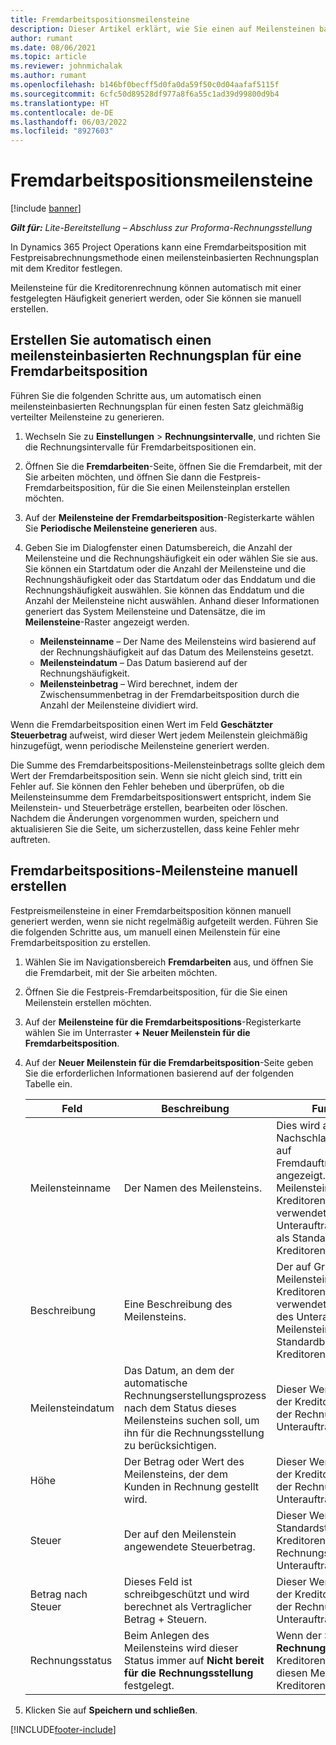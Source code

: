 ```yaml
---
title: Fremdarbeitspositionsmeilensteine
description: Dieser Artikel erklärt, wie Sie einen auf Meilensteinen basierenden Rechnungszeitplan für einen Untervertrag mit einem Lieferanten erstellen und pflegen können.
author: rumant
ms.date: 08/06/2021
ms.topic: article
ms.reviewer: johnmichalak
ms.author: rumant
ms.openlocfilehash: b146bf0becff5d0fa0da59f50c0d04aafaf5115f
ms.sourcegitcommit: 6cfc50d89528df977a8f6a55c1ad39d99800d9b4
ms.translationtype: HT
ms.contentlocale: de-DE
ms.lasthandoff: 06/03/2022
ms.locfileid: "8927603"
---
```

# <a name="subcontract-line-milestones"></a>Fremdarbeitspositionsmeilensteine

[!include [banner](../../includes/dataverse-preview.md)]

_**Gilt für:** Lite-Bereitstellung – Abschluss zur Proforma-Rechnungsstellung_

In Dynamics 365 Project Operations kann eine Fremdarbeitsposition mit Festpreisabrechnungsmethode einen meilensteinbasierten Rechnungsplan mit dem Kreditor festlegen.

Meilensteine für die Kreditorenrechnung können automatisch mit einer festgelegten Häufigkeit generiert werden, oder Sie können sie manuell erstellen.

## <a name="automatically-create-a-milestone-based-invoice-schedule-for-a-subcontract-line"></a>Erstellen Sie automatisch einen meilensteinbasierten Rechnungsplan für eine Fremdarbeitsposition

Führen Sie die folgenden Schritte aus, um automatisch einen meilensteinbasierten Rechnungsplan für einen festen Satz gleichmäßig verteilter Meilensteine zu generieren.

1. Wechseln Sie zu **Einstellungen** > **Rechnungsintervalle**, und richten Sie die Rechnungsintervalle für Fremdarbeitspositionen ein.
2. Öffnen Sie die **Fremdarbeiten**-Seite, öffnen Sie die Fremdarbeit, mit der Sie arbeiten möchten, und öffnen Sie dann die Festpreis-Fremdarbeitsposition, für die Sie einen Meilensteinplan erstellen möchten.
3. Auf der **Meilensteine der Fremdarbeitsposition**-Registerkarte wählen Sie **Periodische Meilensteine generieren** aus.
4. Geben Sie im Dialogfenster einen Datumsbereich, die Anzahl der Meilensteine und die Rechnungshäufigkeit ein oder wählen Sie sie aus. Sie können ein Startdatum oder die Anzahl der Meilensteine und die Rechnungshäufigkeit oder das Startdatum oder das Enddatum und die Rechnungshäufigkeit auswählen. Sie können das Enddatum und die Anzahl der Meilensteine nicht auswählen.
Anhand dieser Informationen generiert das System Meilensteine und Datensätze, die im **Meilensteine**-Raster angezeigt werden.

   - **Meilensteinname** – Der Name des Meilensteins wird basierend auf der Rechnungshäufigkeit auf das Datum des Meilensteins gesetzt.
   - **Meilensteindatum** – Das Datum basierend auf der Rechnungshäufigkeit.
   - **Meilensteinbetrag** – Wird berechnet, indem der Zwischensummenbetrag in der Fremdarbeitsposition durch die Anzahl der Meilensteine dividiert wird.

Wenn die Fremdarbeitsposition einen Wert im Feld **Geschätzter Steuerbetrag** aufweist, wird dieser Wert jedem Meilenstein gleichmäßig hinzugefügt, wenn periodische Meilensteine generiert werden.

Die Summe des Fremdarbeitspositions-Meilensteinbetrags sollte gleich dem Wert der Fremdarbeitsposition sein. Wenn sie nicht gleich sind, tritt ein Fehler auf. Sie können den Fehler beheben und überprüfen, ob die Meilensteinsumme dem Fremdarbeitspositionswert entspricht, indem Sie Meilenstein- und Steuerbeträge erstellen, bearbeiten oder löschen. Nachdem die Änderungen vorgenommen wurden, speichern und aktualisieren Sie die Seite, um sicherzustellen, dass keine Fehler mehr auftreten.

## <a name="manually-create-subcontract-line-milestones"></a>Fremdarbeitspositions-Meilensteine manuell erstellen

Festpreismeilensteine in einer Fremdarbeitsposition können manuell generiert werden, wenn sie nicht regelmäßig aufgeteilt werden. Führen Sie die folgenden Schritte aus, um manuell einen Meilenstein für eine Fremdarbeitsposition zu erstellen.

1. Wählen Sie im Navigationsbereich **Fremdarbeiten** aus, und öffnen Sie die Fremdarbeit, mit der Sie arbeiten möchten.
2. Öffnen Sie die Festpreis-Fremdarbeitsposition, für die Sie einen Meilenstein erstellen möchten.
3. Auf der **Meilensteine für die Fremdarbeitspositions**-Registerkarte wählen Sie im Unterraster **+ Neuer Meilenstein für die Fremdarbeitsposition**.
4. Auf der **Neuer Meilenstein für die Fremdarbeitsposition**-Seite geben Sie die erforderlichen Informationen basierend auf der folgenden Tabelle ein.

    | Feld | Beschreibung |Funktionsauswirkung|
    | --- | --- |----------------------|
    | Meilensteinname | Der Namen des Meilensteins. |Dies wird als erste Spalte in allen Nachschlagevorgängen basierend auf Fremdauftragspositionsmeilensteinen angezeigt. Der auf Grundlage dieses Meilensteins erstellte Kreditorenrechnungsposten verwendet auch den Namen des Unterauftragsposten-Meilensteins als Standardnamen des Kreditorenrechnungspostens.|
    | Beschreibung | Eine Beschreibung des Meilensteins. |Der auf Grundlage dieses Meilensteins erstellte Kreditorenrechnungsposten verwendet auch die Beschreibung des Unterauftragsposten-Meilensteins als Standardbeschreibung des Kreditorenrechnungspostens.|
    | Meilensteindatum | Das Datum, an dem der automatische Rechnungserstellungsprozess nach dem Status dieses Meilensteins suchen soll, um ihn für die Rechnungsstellung zu berücksichtigen.| Dieser Wert wird als Standarddatum der Kreditorenrechnungsposition bei der Rechnungsstellung für diese Unterauftragsposition verwendet. |
    | Höhe | Der Betrag oder Wert des Meilensteins, der dem Kunden in Rechnung gestellt wird. |Dieser Wert wird als Standardbetrag der Kreditorenrechnungsposition bei der Rechnungsstellung für diese Unterauftragsposition verwendet. |
    | Steuer | Der auf den Meilenstein angewendete Steuerbetrag.| Dieser Wert wird als Standardsteuerbetrag der Kreditorenrechnungsposition bei der Rechnungsstellung für diese Unterauftragsposition verwendet. |
    | Betrag nach Steuer | Dieses Feld ist schreibgeschützt und wird berechnet als Vertraglicher Betrag + Steuern.|Dieser Wert wird als Standardwert der Kreditorenrechnungsposition bei der Rechnungsstellung für diese Unterauftragsposition verwendet. |
    | Rechnungsstatus | Beim Anlegen des Meilensteins wird dieser Status immer auf **Nicht bereit für die Rechnungsstellung** festgelegt.|  Wenn der Status **Bereit für Rechnung** ist, enthält die Kreditorenrechnungserstellung diesen Meilenstein in der Kreditorenrechnung. |

5. Klicken Sie auf **Speichern und schließen**.


[!INCLUDE[footer-include](../../includes/footer-banner.md)]
